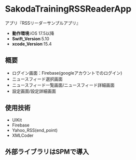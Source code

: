 # SakodaTrainingRSSReaderApp

アプリ『RSSリーダーサンプルアプリ』

- __動作環境__:iOS 17.5以降
- __Swift_Version__:5.10
- __xcode_Version__:15.4

## 概要
- ログイン画面：Firebase(googleアカウントでのログイン)
- ニュースフィード選択画面
- ニュースフィード一覧画面/ニュースフィード詳細画面
- 設定画面/設定詳細画面

## 使用技術
- UIKit
- Firebase
- Yahoo_RSS(end_point)
- XMLCoder 

## 外部ライブラリはSPMで導入 
